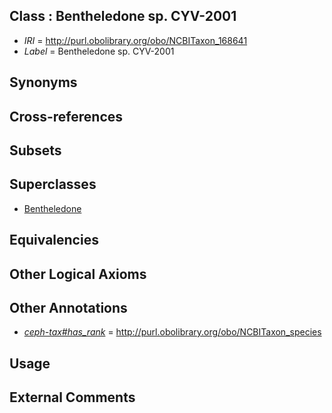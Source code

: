 
## Class : Bentheledone sp. CYV-2001

 * *IRI* = http://purl.obolibrary.org/obo/NCBITaxon_168641
 * *Label* = Bentheledone sp. CYV-2001

## Synonyms


## Cross-references


## Subsets


## Superclasses

 * [Bentheledone](../../NCBITaxon/37/NCBITaxon_158837.md)

## Equivalencies


## Other Logical Axioms


## Other Annotations

 * *[ceph-tax#has_rank](../../ceph-tax#has/nk/ceph-tax#has_rank.md)* = http://purl.obolibrary.org/obo/NCBITaxon_species

## Usage


## External Comments

